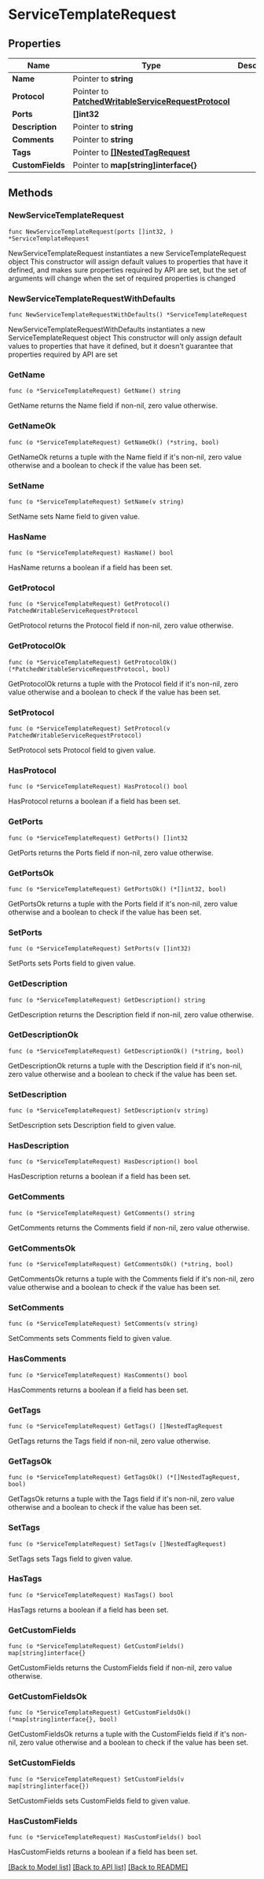 # ServiceTemplateRequest

## Properties

Name | Type | Description | Notes
------------ | ------------- | ------------- | -------------
**Name** | Pointer to **string** |  | [optional] 
**Protocol** | Pointer to [**PatchedWritableServiceRequestProtocol**](PatchedWritableServiceRequestProtocol.md) |  | [optional] 
**Ports** | **[]int32** |  | 
**Description** | Pointer to **string** |  | [optional] 
**Comments** | Pointer to **string** |  | [optional] 
**Tags** | Pointer to [**[]NestedTagRequest**](NestedTagRequest.md) |  | [optional] 
**CustomFields** | Pointer to **map[string]interface{}** |  | [optional] 

## Methods

### NewServiceTemplateRequest

`func NewServiceTemplateRequest(ports []int32, ) *ServiceTemplateRequest`

NewServiceTemplateRequest instantiates a new ServiceTemplateRequest object
This constructor will assign default values to properties that have it defined,
and makes sure properties required by API are set, but the set of arguments
will change when the set of required properties is changed

### NewServiceTemplateRequestWithDefaults

`func NewServiceTemplateRequestWithDefaults() *ServiceTemplateRequest`

NewServiceTemplateRequestWithDefaults instantiates a new ServiceTemplateRequest object
This constructor will only assign default values to properties that have it defined,
but it doesn't guarantee that properties required by API are set

### GetName

`func (o *ServiceTemplateRequest) GetName() string`

GetName returns the Name field if non-nil, zero value otherwise.

### GetNameOk

`func (o *ServiceTemplateRequest) GetNameOk() (*string, bool)`

GetNameOk returns a tuple with the Name field if it's non-nil, zero value otherwise
and a boolean to check if the value has been set.

### SetName

`func (o *ServiceTemplateRequest) SetName(v string)`

SetName sets Name field to given value.

### HasName

`func (o *ServiceTemplateRequest) HasName() bool`

HasName returns a boolean if a field has been set.

### GetProtocol

`func (o *ServiceTemplateRequest) GetProtocol() PatchedWritableServiceRequestProtocol`

GetProtocol returns the Protocol field if non-nil, zero value otherwise.

### GetProtocolOk

`func (o *ServiceTemplateRequest) GetProtocolOk() (*PatchedWritableServiceRequestProtocol, bool)`

GetProtocolOk returns a tuple with the Protocol field if it's non-nil, zero value otherwise
and a boolean to check if the value has been set.

### SetProtocol

`func (o *ServiceTemplateRequest) SetProtocol(v PatchedWritableServiceRequestProtocol)`

SetProtocol sets Protocol field to given value.

### HasProtocol

`func (o *ServiceTemplateRequest) HasProtocol() bool`

HasProtocol returns a boolean if a field has been set.

### GetPorts

`func (o *ServiceTemplateRequest) GetPorts() []int32`

GetPorts returns the Ports field if non-nil, zero value otherwise.

### GetPortsOk

`func (o *ServiceTemplateRequest) GetPortsOk() (*[]int32, bool)`

GetPortsOk returns a tuple with the Ports field if it's non-nil, zero value otherwise
and a boolean to check if the value has been set.

### SetPorts

`func (o *ServiceTemplateRequest) SetPorts(v []int32)`

SetPorts sets Ports field to given value.


### GetDescription

`func (o *ServiceTemplateRequest) GetDescription() string`

GetDescription returns the Description field if non-nil, zero value otherwise.

### GetDescriptionOk

`func (o *ServiceTemplateRequest) GetDescriptionOk() (*string, bool)`

GetDescriptionOk returns a tuple with the Description field if it's non-nil, zero value otherwise
and a boolean to check if the value has been set.

### SetDescription

`func (o *ServiceTemplateRequest) SetDescription(v string)`

SetDescription sets Description field to given value.

### HasDescription

`func (o *ServiceTemplateRequest) HasDescription() bool`

HasDescription returns a boolean if a field has been set.

### GetComments

`func (o *ServiceTemplateRequest) GetComments() string`

GetComments returns the Comments field if non-nil, zero value otherwise.

### GetCommentsOk

`func (o *ServiceTemplateRequest) GetCommentsOk() (*string, bool)`

GetCommentsOk returns a tuple with the Comments field if it's non-nil, zero value otherwise
and a boolean to check if the value has been set.

### SetComments

`func (o *ServiceTemplateRequest) SetComments(v string)`

SetComments sets Comments field to given value.

### HasComments

`func (o *ServiceTemplateRequest) HasComments() bool`

HasComments returns a boolean if a field has been set.

### GetTags

`func (o *ServiceTemplateRequest) GetTags() []NestedTagRequest`

GetTags returns the Tags field if non-nil, zero value otherwise.

### GetTagsOk

`func (o *ServiceTemplateRequest) GetTagsOk() (*[]NestedTagRequest, bool)`

GetTagsOk returns a tuple with the Tags field if it's non-nil, zero value otherwise
and a boolean to check if the value has been set.

### SetTags

`func (o *ServiceTemplateRequest) SetTags(v []NestedTagRequest)`

SetTags sets Tags field to given value.

### HasTags

`func (o *ServiceTemplateRequest) HasTags() bool`

HasTags returns a boolean if a field has been set.

### GetCustomFields

`func (o *ServiceTemplateRequest) GetCustomFields() map[string]interface{}`

GetCustomFields returns the CustomFields field if non-nil, zero value otherwise.

### GetCustomFieldsOk

`func (o *ServiceTemplateRequest) GetCustomFieldsOk() (*map[string]interface{}, bool)`

GetCustomFieldsOk returns a tuple with the CustomFields field if it's non-nil, zero value otherwise
and a boolean to check if the value has been set.

### SetCustomFields

`func (o *ServiceTemplateRequest) SetCustomFields(v map[string]interface{})`

SetCustomFields sets CustomFields field to given value.

### HasCustomFields

`func (o *ServiceTemplateRequest) HasCustomFields() bool`

HasCustomFields returns a boolean if a field has been set.


[[Back to Model list]](../README.md#documentation-for-models) [[Back to API list]](../README.md#documentation-for-api-endpoints) [[Back to README]](../README.md)


